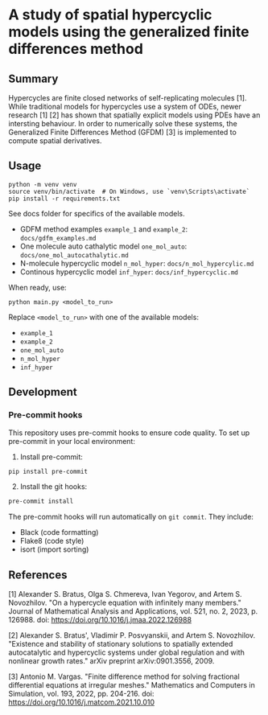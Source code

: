 # A study of spatial hypercyclic models using the generalized finite differences method

## Summary

Hypercycles are finite closed networks of self-replicating molecules [1]. While traditional models for hypercycles use a system of ODEs, newer research [1] [2] has shown that spatially explicit models using PDEs have an intersting behaviour. In order to numerically solve these systems, the Generalized Finite Differences Method (GFDM) [3] is implemented to compute spatial derivatives.

## Usage

```
python -m venv venv
source venv/bin/activate  # On Windows, use `venv\Scripts\activate`
pip install -r requirements.txt
```

See docs folder for specifics of the available models.

- GDFM method examples `example_1` and `example_2`: `docs/gdfm_examples.md`
- One molecule auto cathalytic model `one_mol_auto`: `docs/one_mol_autocathalytic.md`
- N-molecule hypercyclic model `n_mol_hyper`: `docs/n_mol_hypercylic.md`
- Continous hypercyclic model `inf_hyper`: `docs/inf_hypercyclic.md`

When ready, use:

`python main.py <model_to_run>`

Replace `<model_to_run>` with one of the available models:

- `example_1`
- `example_2`
- `one_mol_auto`
- `n_mol_hyper`
- `inf_hyper`

## Development

### Pre-commit hooks

This repository uses pre-commit hooks to ensure code quality. To set up pre-commit in your local environment:

1. Install pre-commit:
```bash
pip install pre-commit
```

2. Install the git hooks:
```bash
pre-commit install
```

The pre-commit hooks will run automatically on `git commit`. They include:
- Black (code formatting)
- Flake8 (code style)
- isort (import sorting)

## References

[1] Alexander S. Bratus, Olga S. Chmereva, Ivan Yegorov, and Artem S. Novozhilov. "On a hypercycle equation with infinitely many members." Journal of Mathematical Analysis and Applications, vol. 521, no. 2, 2023, p. 126988. doi: https://doi.org/10.1016/j.jmaa.2022.126988

[2] Alexander S. Bratus', Vladimir P. Posvyanskii, and Artem S. Novozhilov. "Existence and stability of stationary solutions to spatially extended autocatalytic and hypercyclic systems under global regulation and with nonlinear growth rates." arXiv preprint arXiv:0901.3556, 2009.

[3] Antonio M. Vargas. "Finite difference method for solving fractional differential equations at irregular meshes." Mathematics and Computers in Simulation, vol. 193, 2022, pp. 204-216. doi: https://doi.org/10.1016/j.matcom.2021.10.010
